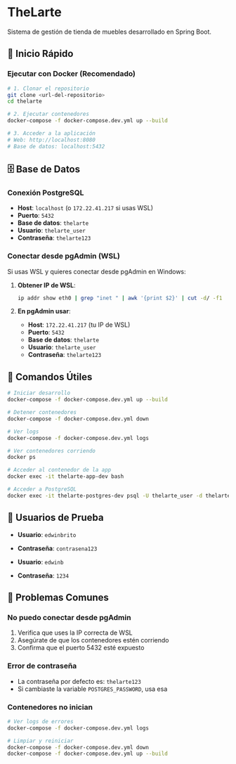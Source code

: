 # TheLarte

Sistema de gestión de tienda de muebles desarrollado en Spring Boot.

## 🚀 Inicio Rápido

### Ejecutar con Docker (Recomendado)

```bash
# 1. Clonar el repositorio
git clone <url-del-repositorio>
cd thelarte

# 2. Ejecutar contenedores
docker-compose -f docker-compose.dev.yml up --build

# 3. Acceder a la aplicación
# Web: http://localhost:8080
# Base de datos: localhost:5432
```

## 🗄️ Base de Datos

### Conexión PostgreSQL
- **Host**: `localhost` (o `172.22.41.217` si usas WSL)
- **Puerto**: `5432`
- **Base de datos**: `thelarte`
- **Usuario**: `thelarte_user`
- **Contraseña**: `thelarte123`

### Conectar desde pgAdmin (WSL)

Si usas WSL y quieres conectar desde pgAdmin en Windows:

1. **Obtener IP de WSL**:
   ```bash
   ip addr show eth0 | grep "inet " | awk '{print $2}' | cut -d/ -f1
   ```

2. **En pgAdmin usar**:
   - **Host**: `172.22.41.217` (tu IP de WSL)
   - **Puerto**: `5432`
   - **Base de datos**: `thelarte`
   - **Usuario**: `thelarte_user`
   - **Contraseña**: `thelarte123`

## 🔧 Comandos Útiles

```bash
# Iniciar desarrollo
docker-compose -f docker-compose.dev.yml up --build

# Detener contenedores
docker-compose -f docker-compose.dev.yml down

# Ver logs
docker-compose -f docker-compose.dev.yml logs

# Ver contenedores corriendo
docker ps

# Acceder al contenedor de la app
docker exec -it thelarte-app-dev bash

# Acceder a PostgreSQL
docker exec -it thelarte-postgres-dev psql -U thelarte_user -d thelarte
```

## 👤 Usuarios de Prueba

- **Usuario**: `edwinbrito`
- **Contraseña**: `contrasena123`

- **Usuario**: `edwinb`
- **Contraseña**: `1234`

## 🐛 Problemas Comunes

### No puedo conectar desde pgAdmin
1. Verifica que uses la IP correcta de WSL
2. Asegúrate de que los contenedores estén corriendo
3. Confirma que el puerto 5432 esté expuesto

### Error de contraseña
- La contraseña por defecto es: `thelarte123`
- Si cambiaste la variable `POSTGRES_PASSWORD`, usa esa

### Contenedores no inician
```bash
# Ver logs de errores
docker-compose -f docker-compose.dev.yml logs

# Limpiar y reiniciar
docker-compose -f docker-compose.dev.yml down
docker-compose -f docker-compose.dev.yml up --build
```

